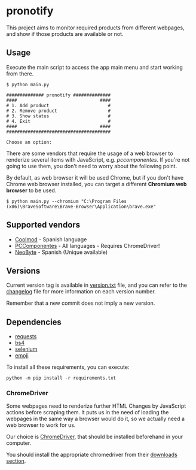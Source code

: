 # pronotify

This project aims to monitor required products from different webpages, and show if those products are available or not.

## Usage

Execute the main script to access the app main menu and start working from there.

```
$ python main.py

############## pronotify ##############
####                               ####
# 1. Add product                      #
# 2. Remove product                   #
# 3. Show status                      #
# 4. Exit                             #
####                               ####
#######################################

Choose an option:
```

There are some vendors that require the usage of a web browser to renderize several items with JavaScript, e.g. *pccomponentes*. If you're not going to use them, you don't need to worry about the following point.

By default, as web browser it will be used Chrome, but if you don't have Chrome web browser installed, you can target a different **Chromium web browser** to be used.

```
$ python main.py --chromium "C:\Program Files (x86)\BraveSoftware\Brave-Browser\Application\brave.exe"
```

## Supported vendors

- [Coolmod](http://coolmod.com/) - Spanish language
- [PCComponentes](https://www.pccomponentes.com/) - All languages - Requires ChromeDriver!
- [NeoByte](https://www.neobyte.es/) - Spanish (Unique available)

## Versions

Current version tag is available in [version.txt](./version.txt) file, and you can refer to the [changelog](./changelog.md) file for more information on each version number.

Remember that a new commit does not imply a new version.

## Dependencies

- [requests](https://pypi.org/project/requests/)
- [bs4](https://pypi.org/project/bs4/)
- [selenium](https://pypi.org/project/selenium/)
- [emoji](https://pypi.org/project/emoji/)

To install all these requirements, you can execute:

```
python -m pip install -r requirements.txt
```

### ChromeDriver

Some webpages need to renderize further HTML Changes by JavaScript actions before scraping them. It puts us in the need of loading the webpages in the same way a browser would do it, so we actually need a web browser to work for us.

Our choice is [ChromeDriver](https://sites.google.com/a/chromium.org/chromedriver/getting-started), that should be installed beforehand in your computer.

You should install the appropriate chromedriver from their [downloads section](https://sites.google.com/a/chromium.org/chromedriver/downloads).

